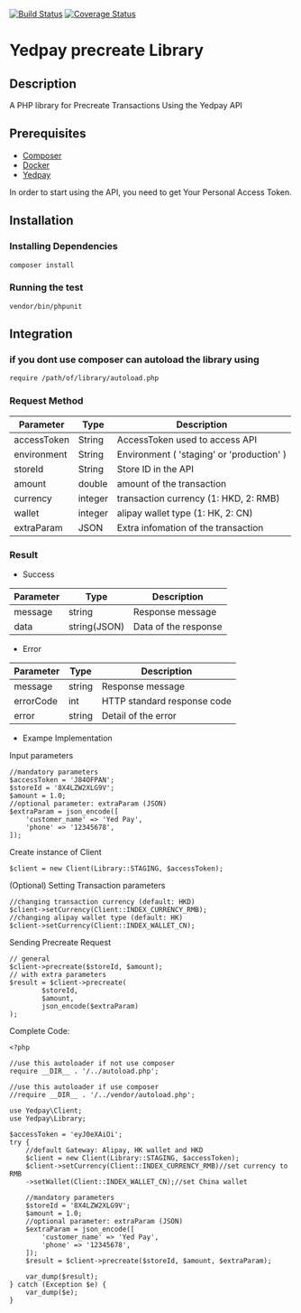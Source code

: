 [![Build Status](https://travis-ci.org/yedpay/php-library.svg?branch=master)](https://travis-ci.org/yedpay/php-library)
[![Coverage Status](https://coveralls.io/repos/github/yedpay/php-library/badge.svg?branch=master)](https://coveralls.io/github/yedpay/php-library?branch=master)


# Yedpay precreate Library

## Description

A PHP library for Precreate Transactions Using the Yedpay API

## Prerequisites
* [Composer](https://getcomposer.org/)
* [Docker](https://www.docker.com/)
* [Yedpay](https://www.yedpay.com/)

In order to start using the API, you need to get Your Personal Access Token.

## Installation

### Installing Dependencies
    composer install
        
### Running the test
    vendor/bin/phpunit

## Integration

### if you dont use composer can autoload the library using 
    require /path/of/library/autoload.php

### Request Method

| Parameter | Type | Description |
| --- | --- | --- |
| accessToken | String | AccessToken used to access API |
| environment | String | Environment ( 'staging' or 'production' )|
| storeId | String | Store ID in the API|
| amount  | double | amount of the transaction|
| currency  | integer | transaction currency (1: HKD, 2: RMB)|
| wallet  | integer | alipay wallet type (1: HK, 2: CN) |
| extraParam | JSON | Extra infomation of the transaction |

### Result

* Success

| Parameter | Type | Description |
| --- | --- | --- |
| message | string | Response message |
| data | string(JSON) | Data of the response |

* Error

| Parameter | Type | Description |
| --- | --- | --- |
| message | string | Response message |
| errorCode | int | HTTP standard response code |
| error | string | Detail of the error |

* Exampe Implementation

Input parameters
    
    //mandatory parameters
    $accessToken = 'J84OFPAN';
    $storeId = '8X4LZW2XLG9V';
    $amount = 1.0;
    //optional parameter: extraParam (JSON)
    $extraParam = json_encode([
        'customer_name' => 'Yed Pay',
        'phone' => '12345678',
    ]);
    

Create instance of Client

    $client = new Client(Library::STAGING, $accessToken);
    
(Optional) Setting Transaction parameters

    //changing transaction currency (default: HKD)
    $client->setCurrency(Client::INDEX_CURRENCY_RMB);
    //changing alipay wallet type (default: HK)
    $client->setCurrency(Client::INDEX_WALLET_CN);
    
Sending Precreate Request
    
    // general 
    $client->precreate($storeId, $amount);
    // with extra parameters
    $result = $client->precreate(
            $storeId, 
            $amount, 
            json_encode($extraParam)
    );
    
Complete Code: 

    <?php
    
    //use this autoloader if not use composer
    require __DIR__ . '/../autoload.php';

    //use this autoloader if use composer
    //require __DIR__ . '/../vendor/autoload.php';
    
    use Yedpay\Client;
    use Yedpay\Library;
    
    $accessToken = 'eyJ0eXAiOi';
    try {
        //default Gateway: Alipay, HK wallet and HKD
        $client = new Client(Library::STAGING, $accessToken);
        $client->setCurrency(Client::INDEX_CURRENCY_RMB)//set currency to RMB
        ->setWallet(Client::INDEX_WALLET_CN);//set China wallet
    
        //mandatory parameters
        $storeId = '8X4LZW2XLG9V';
        $amount = 1.0;
        //optional parameter: extraParam (JSON)
        $extraParam = json_encode([
            'customer_name' => 'Yed Pay',
            'phone' => '12345678',
        ]);
        $result = $client->precreate($storeId, $amount, $extraParam);

        var_dump($result);
    } catch (Exception $e) {
        var_dump($e);
    }
